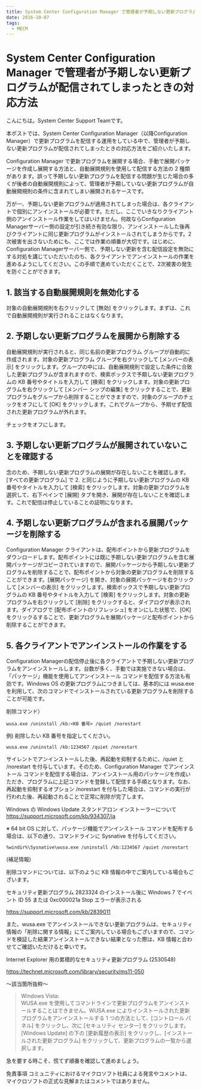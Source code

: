 ```yaml
---
title: System Center Configuration Manager で管理者が予期しない更新プログラムが配信されてしまったときの対応方法
date: 2016-10-07
tags:
  - MECM
---
```


# System Center Configuration Manager で管理者が予期しない更新プログラムが配信されてしまったときの対応方法

こんにちは。System Center Support Teamです。

本ポストでは、System Center Configuration Manager（以降Configuration Manager）で更新プログラムを配信する運用をしている中で、管理者が予期しない更新プログラムが配信されてしまったときの対応方法をご紹介いたします。

Configuration Manager で更新プログラムを展開する場合、手動で展開パッケージを作成し展開する方法と、自動展開規則を使用して配信する方法の 2 種類があります。誤って予期しない更新プログラムを配信する問題が生じた場合の多くが後者の自動展開規則によって、管理者が予期していない更新プログラムが自動展開規則の条件に含まれてしまい展開されるケースです。

万が一、予期しない更新プログラムが適用されてしまった場合は、各クライアントで個別にアンインストールが必要です。ただし、ここでいきなりクライアント側のアンインストール作業をしてはいけません。何故ならConfiguration Managerサーバー側の設定が引き続き有効な限り、アンインストールした後再びクライアントに同じ更新プログラムがインストールされてしまうからです。2次被害を出さないためにも、ここでは作業の順番が大切です。はじめに、Configuration Managerサーバー側で、予期しない更新を含む配信設定を無効にする対処を講じていただいたのち、各クライアントでアンインストールの作業を進めるようにしてください。この手順で進めていただくことで、2次被害の発生を防ぐことができます。

## 1. 該当する自動展開規則を無効化する

対象の自動展開規則を右クリックして [無効] をクリックします。まずは、これで自動展開規則が実行されることはなくなります。

## 2. 予期しない更新プログラムを展開から削除する

自動展開規則が実行されると、同じ名前の更新プログラム グループが自動的に作成されます。対象の更新プログラム グループを右クリックして [メンバーの表示] をクリックします。グループの中には、自動展開規則で設定した条件に合致した更新プログラムが含まれますので、検索ボックスで予期しない更新プログラムの KB 番号やタイトルを入力して [検索] をクリックします。対象の更新プログラムを右クリックして [メンバー シップの編集] をクリックすることで、更新プログラムをグループから削除することができますので、対象のグループのチェックをオフにして [OK] をクリックします。これでグループから、予期せず配信された更新プログラムが外れます。  

チェックをオフにします。  

## 3. 予期しない更新プログラムが展開されていないことを確認する

念のため、予期しない更新プログラムの展開が存在しないことを確認します。[すべての更新プログラム] で 2. と同じように予期しない更新プログラムの KB 番号やタイトルを入力して [検索] をクリックします。対象の更新プログラムを選択して、右下ペインで [展開] タブを開き、展開が存在しないことを確認します。これで配信は停止していることの証明になります。

## 4. 予期しない更新プログラムが含まれる展開パッケージを削除する

Configuration Manager クライアントは、配布ポイントから更新プログラムをダウンロードします。配布ポイントには既に予期しない更新プログラムを含む展開パッケージがコピーされていますので、展開パッケージから予期しない更新プログラムを削除することで、配布ポイントから対象の更新プログラムを削除することができます。[展開パッケージ] を開き、対象の展開パッケージを右クリックして [メンバーの表示] をクリックします。検索ボックスで予期しない更新プログラムの KB 番号やタイトルを入力して [検索] をクリックします。対象の更新プログラムを右クリックして [削除] をクリックすると、ダイアログが表示されます。ダイアログで [配布ポイントのリフレッシュ] をオンにした状態で、[OK] をクリックるすることで、更新プログラムを展開パッケージと配布ポイントから削除することができます。

## 5. 各クライアントでアンインストールの作業をする

Configuration Managerの配信停止後に各クライアントで予期しない更新プログラムをアンインストールします。台数が多く、手動では実施できない場合は、「パッケージ」機能を使用してアンインストール コマンドを配信する方法も有効です。Windows OS の更新プログラムにつきましては、基本的には wusa.exe を利用して、次のコマンドでインストールされている更新プログラムを削除することが可能です。

削除コマンド）

`wusa.exe /uninstall /kb:<KB 番号> /quiet /norestart`

例) 削除したい KB 番号を指定してください。

`wusa.exe /uninstall /kb:1234567 /quiet /norestart`  

サイレントでアンインストールした後、再起動を抑制するために、/quiet と /norestart を付与しています。そのため、Configuration Manager でアンインストール コマンドを配信する場合は、アンインストール用のパッケージを作成いただき、プログラムに上記コマンドを登録して配信する手順となります。なお、再起動を抑制するオプション /norestart を付与した場合は、コマンドの実行が行われた後、再起動されることで正常に削除が完了します。  

Windows の Windows Update スタンドアロン インストーラーについて  
<https://support.microsoft.com/kb/934307/ja>

※ 64 bit OS に対して、パッケージ機能でアンインストール コマンドを配布する場合は、以下の通り、コマンドラインに Sysnative を付与してください。  

`%windir%\Sysnative\wusa.exe /uninstall /kb:1234567 /quiet /norestart`

(補足情報)

削除コマンドについては、以下のように KB 情報の中でご案内している場合もございます。

セキュリティ更新プログラム 2823324 のインストール後に Windows 7 でイベント ID 55 または 0xc000021a Stop エラーが表示される

<https://support.microsoft.com/kb/2839011>

また、wusa.exe でアンインストールできない更新プログラムは、セキュリティ情報の「削除に関する情報」にてご案内している場合もございますので、コマンドを検証した結果アンインストールできない結果となった際は、KB 情報と合わせてご確認いただけると幸いです。

Internet Explorer 用の累積的なセキュリティ更新プログラム (2530548)

<https://technet.microsoft.com/library/security/ms11-050>

～該当箇所抜粋～
>Windows Vista:  
WUSA.exe を使用してコマンドラインで更新プログラムをアンインストールすることはできません。WUSA.exe によりインストールされた更新プログラムをアンインストールする 1 つの方法として、[コントロール パネル] をクリックし、次に [セキュリティ センター] をクリックします。[Windows Update] の下の [更新履歴の表示] をクリックし、[インストールされた更新プログラム] をクリックして、更新プログラムの一覧から選択します。

急を要する時こそ、慌てず順番を確認して進めましょう。


免責事項
コミュニティにおけるマイクロソフト社員による発言やコメントは、マイクロソフトの正式な見解またはコメントではありません。
